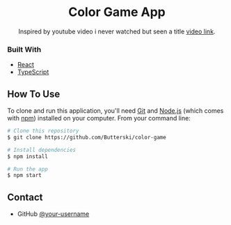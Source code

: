 
<h1 align="center">Color Game App</h1>

<div align="center">
   Inspired by youtube video i never watched but seen a title <a href="https://www.youtube.com/watch?v=QNYljS0_TOE" target="_blank">video link</a>.
</div>


### Built With

- [React](https://reactjs.org/)
- [TypeScript](https://www.typescriptlang.org/)


## How To Use

To clone and run this application, you'll need [Git](https://git-scm.com) and [Node.js](https://nodejs.org/en/download/) (which comes with [npm](http://npmjs.com)) installed on your computer. From your command line:

```bash
# Clone this repository
$ git clone https://github.com/Butterski/color-game

# Install dependencies
$ npm install

# Run the app
$ npm start
```

## Contact

- GitHub [@your-username](https://github.com/Butterski)

